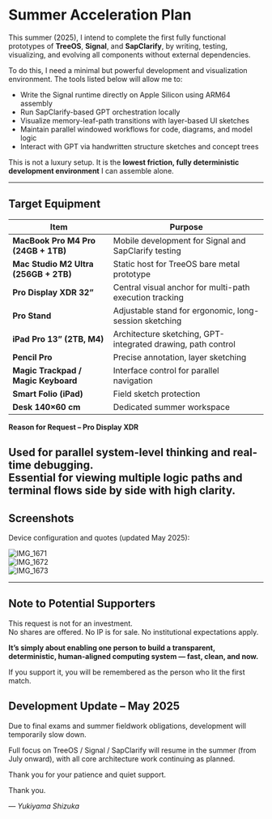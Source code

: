 # Summer Acceleration Plan

This summer (2025), I intend to complete the first fully functional prototypes of **TreeOS**, **Signal**, and **SapClarify**, by writing, testing, visualizing, and evolving all components without external dependencies.

To do this, I need a minimal but powerful development and visualization environment. The tools listed below will allow me to:

- Write the Signal runtime directly on Apple Silicon using ARM64 assembly  
- Run SapClarify-based GPT orchestration locally  
- Visualize memory-leaf-path transitions with layer-based UI sketches  
- Maintain parallel windowed workflows for code, diagrams, and model logic  
- Interact with GPT via handwritten structure sketches and concept trees

This is not a luxury setup. It is the **lowest friction, fully deterministic development environment** I can assemble alone.

---

## Target Equipment

| Item | Purpose |
|------|---------|
| **MacBook Pro M4 Pro (24GB + 1TB)** | Mobile development for Signal and SapClarify testing |
| **Mac Studio M2 Ultra (256GB + 2TB)** | Static host for TreeOS bare metal prototype |
| **Pro Display XDR 32”** | Central visual anchor for multi-path execution tracking |
| **Pro Stand** | Adjustable stand for ergonomic, long-session sketching |
| **iPad Pro 13” (2TB, M4)** | Architecture sketching, GPT-integrated drawing, path control |
| **Pencil Pro** | Precise annotation, layer sketching |
| **Magic Trackpad / Magic Keyboard** | Interface control for parallel navigation |
| **Smart Folio (iPad)** | Field sketch protection |
| **Desk 140×60 cm** | Dedicated summer workspace |

**Reason for Request – Pro Display XDR**

Used for parallel system-level thinking and real-time debugging.  
Essential for viewing multiple logic paths and terminal flows side by side with high clarity.
---

## Screenshots

Device configuration and quotes (updated May 2025):

![IMG_1671](./IMG_1671.png)  
![IMG_1672](./IMG_1672.png)  
![IMG_1673](./IMG_1673.png)

---

## Note to Potential Supporters

This request is not for an investment.  
No shares are offered. No IP is for sale. No institutional expectations apply.

**It’s simply about enabling one person to build a transparent, deterministic, human-aligned computing system — fast, clean, and now.**

If you support it, you will be remembered as the person who lit the first match.

## Development Update – May 2025

Due to final exams and summer fieldwork obligations, development will temporarily slow down.

Full focus on TreeOS / Signal / SapClarify will resume in the summer (from July onward), with all core architecture work continuing as planned.

Thank you for your patience and quiet support.

Thank you.

— *Yukiyama Shizuka*
